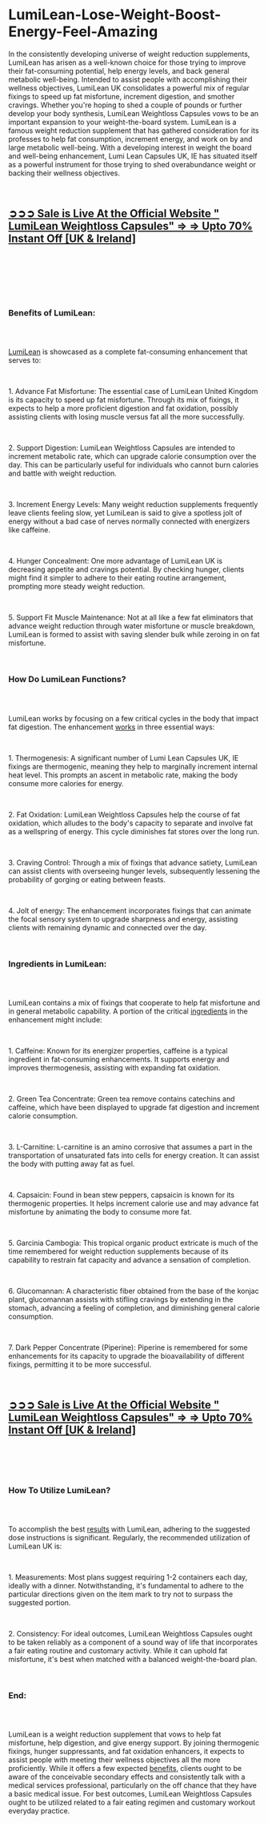 # LumiLean-Lose-Weight-Boost-Energy-Feel-Amazing

<p>In the consistently developing universe of weight reduction supplements, LumiLean has arisen as a well-known choice for those trying to improve their fat-consuming potential, help energy levels, and back general metabolic well-being. Intended to assist people with accomplishing their wellness objectives, LumiLean UK consolidates a powerful mix of regular fixings to speed up fat misfortune, increment digestion, and smother cravings. Whether you're hoping to shed a couple of pounds or further develop your body synthesis, LumiLean Weightloss Capsules vows to be an important expansion to your weight-the-board system. LumiLean is a famous weight reduction supplement that has gathered consideration for its professes to help fat consumption, increment energy, and work on by and large metabolic well-being. With a developing interest in weight the board and well-being enhancement, Lumi Lean Capsules UK, IE has situated itself as a powerful instrument for those trying to shed overabundance weight or backing their wellness objectives.</p>
<p>&nbsp;</p>
<h2><strong><a href="https://lumileann.co.uk/go/checkout/">➲➲➲ Sale is Live At the Official Website " LumiLean Weightloss Capsules" =&gt; =&gt; Upto 70% Instant Off [UK &amp; Ireland]</a></strong></h2>
<h2>&nbsp;</h2>
<p><a href="https://lumileann.co.uk/go/checkout/"><img src="https://storage.penzu.com/g/jj732QfMyRh7idtv" alt="" /></a></p>
<p>&nbsp;</p>
<h3><strong>Benefits of LumiLean:</strong></h3>
<h3>&nbsp;</h3>
<p><a href="https://lumileann.co.uk/">LumiLean</a>&nbsp;is showcased as a complete fat-consuming enhancement that serves to:</p>
<p>&nbsp;</p>
<p>1. Advance Fat Misfortune: The essential case of LumiLean United Kingdom is its capacity to speed up fat misfortune. Through its mix of fixings, it expects to help a more proficient digestion and fat oxidation, possibly assisting clients with losing muscle versus fat all the more successfully.</p>
<p>&nbsp;</p>
<p>2. Support Digestion: LumiLean Weightloss Capsules are intended to increment metabolic rate, which can upgrade calorie consumption over the day. This can be particularly useful for individuals who cannot burn calories and battle with weight reduction.</p>
<p>&nbsp;</p>
<p>3. Increment Energy Levels: Many weight reduction supplements frequently leave clients feeling slow, yet LumiLean is said to give a spotless jolt of energy without a bad case of nerves normally connected with energizers like caffeine.</p>
<p>&nbsp;</p>
<p>4. Hunger Concealment: One more advantage of LumiLean UK is decreasing appetite and cravings potential. By checking hunger, clients might find it simpler to adhere to their eating routine arrangement, prompting more steady weight reduction.</p>
<p>&nbsp;</p>
<p>5. Support Fit Muscle Maintenance: Not at all like a few fat eliminators that advance weight reduction through water misfortune or muscle breakdown, LumiLean is formed to assist with saving slender bulk while zeroing in on fat misfortune.</p>
<p>&nbsp;</p>
<h3><strong>How Do LumiLean Functions?</strong></h3>
<h3>&nbsp;</h3>
<p>LumiLean works by focusing on a few critical cycles in the body that impact fat digestion. The enhancement&nbsp;<a href="https://fitexdiet.fr/lumilean/">works</a>&nbsp;in three essential ways:</p>
<p>&nbsp;</p>
<p>1. Thermogenesis: A significant number of Lumi Lean Capsules UK, IE fixings are thermogenic, meaning they help to marginally increment internal heat level. This prompts an ascent in metabolic rate, making the body consume more calories for energy.</p>
<p>&nbsp;</p>
<p>2. Fat Oxidation: LumiLean Weightloss Capsules help the course of fat oxidation, which alludes to the body's capacity to separate and involve fat as a wellspring of energy. This cycle diminishes fat stores over the long run.</p>
<p>&nbsp;</p>
<p>3. Craving Control: Through a mix of fixings that advance satiety, LumiLean can assist clients with overseeing hunger levels, subsequently lessening the probability of gorging or eating between feasts.</p>
<p>&nbsp;</p>
<p>4. Jolt of energy: The enhancement incorporates fixings that can animate the focal sensory system to upgrade sharpness and energy, assisting clients with remaining dynamic and connected over the day.</p>
<p>&nbsp;</p>
<h3><strong>Ingredients in LumiLean:</strong></h3>
<h3>&nbsp;</h3>
<p>LumiLean contains a mix of fixings that cooperate to help fat misfortune and in general metabolic capability. A portion of the critical&nbsp;<a href="https://glycobalance-au.com/">ingredients</a>&nbsp;in the enhancement might include:</p>
<p>&nbsp;</p>
<p>1. Caffeine: Known for its energizer properties, caffeine is a typical ingredient in fat-consuming enhancements. It supports energy and improves thermogenesis, assisting with expanding fat oxidation.</p>
<p>&nbsp;</p>
<p>2. Green Tea Concentrate: Green tea remove contains catechins and caffeine, which have been displayed to upgrade fat digestion and increment calorie consumption.</p>
<p>&nbsp;</p>
<p>3. L-Carnitine: L-carnitine is an amino corrosive that assumes a part in the transportation of unsaturated fats into cells for energy creation. It can assist the body with putting away fat as fuel.</p>
<p>&nbsp;</p>
<p>4. Capsaicin: Found in bean stew peppers, capsaicin is known for its thermogenic properties. It helps increment calorie use and may advance fat misfortune by animating the body to consume more fat.</p>
<p>&nbsp;</p>
<p>5. Garcinia Cambogia: This tropical organic product extricate is much of the time remembered for weight reduction supplements because of its capability to restrain fat capacity and advance a sensation of completion.</p>
<p>&nbsp;</p>
<p>6. Glucomannan: A characteristic fiber obtained from the base of the konjac plant, glucomannan assists with stifling cravings by extending in the stomach, advancing a feeling of completion, and diminishing general calorie consumption.</p>
<p>&nbsp;</p>
<p>7. Dark Pepper Concentrate (Piperine): Piperine is remembered for some enhancements for its capacity to upgrade the bioavailability of different fixings, permitting it to be more successful.</p>
<p>&nbsp;</p>
<h2><strong><a href="https://lumileann.co.uk/go/checkout/">➲➲➲ Sale is Live At the Official Website " LumiLean Weightloss Capsules" =&gt; =&gt; Upto 70% Instant Off [UK &amp; Ireland]</a></strong></h2>
<h2>&nbsp;</h2>
<h3><a href="https://lumileann.co.uk/go/checkout/"><img src="https://storage.penzu.com/g/ioQw1M4Gs4DQFLx5" alt="" /></a><br /><br /><strong>How To Utilize LumiLean?</strong></h3>
<h3>&nbsp;</h3>
<p>To accomplish the best&nbsp;<a href="https://fitbreathing.com/bioluna/">results</a>&nbsp;with LumiLean, adhering to the suggested dose instructions is significant. Regularly, the recommended utilization of LumiLean UK is:</p>
<p>&nbsp;</p>
<p>1. Measurements: Most plans suggest requiring 1-2 containers each day, ideally with a dinner. Notwithstanding, it's fundamental to adhere to the particular directions given on the item mark to try not to surpass the suggested portion.</p>
<p>&nbsp;</p>
<p>2. Consistency: For ideal outcomes, LumiLean Weightloss Capsules ought to be taken reliably as a component of a sound way of life that incorporates a fair eating routine and customary activity. While it can uphold fat misfortune, it's best when matched with a balanced weight-the-board plan.</p>
<p>&nbsp;</p>
<h3><strong>End:</strong></h3>
<h3>&nbsp;</h3>
<p>LumiLean is a weight reduction supplement that vows to help fat misfortune, help digestion, and give energy support. By joining thermogenic fixings, hunger suppressants, and fat oxidation enhancers, it expects to assist people with meeting their wellness objectives all the more proficiently. While it offers a few expected&nbsp;<a href="https://academly.org/arthrozene/">benefits</a>, clients ought to be aware of the conceivable secondary effects and consistently talk with a medical services professional, particularly on the off chance that they have a basic medical issue. For best outcomes, LumiLean Weightloss Capsules ought to be utilized related to a fair eating regimen and customary workout everyday practice.</p>
